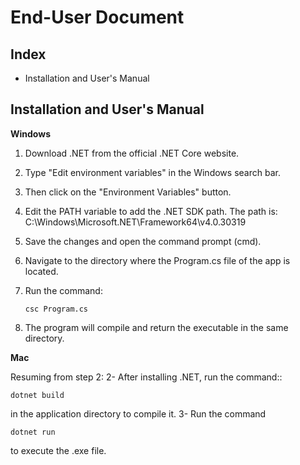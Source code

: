 ﻿


# End-User Document
## Index
 -   Installation and User's Manual


## Installation and User's Manual

**Windows**

1. Download .NET from the official .NET Core website.
2. Type "Edit environment variables" in the Windows search bar.
3. Then click on the "Environment Variables" button.
4. Edit the PATH variable to add the .NET SDK path. The path is: C:\Windows\Microsoft.NET\Framework64\v4.0.30319
5. Save the changes and open the command prompt (cmd).
6. Navigate to the directory where the Program.cs file of the app is located.
7. Run the command:


 

       csc Program.cs

 8. The program will compile and return the executable in the same directory.

**Mac**

Resuming from step 2:
2- After installing .NET, run the command::

    dotnet build

in the application directory to compile it.
3- Run the command 

    dotnet run
  to execute the .exe file.




